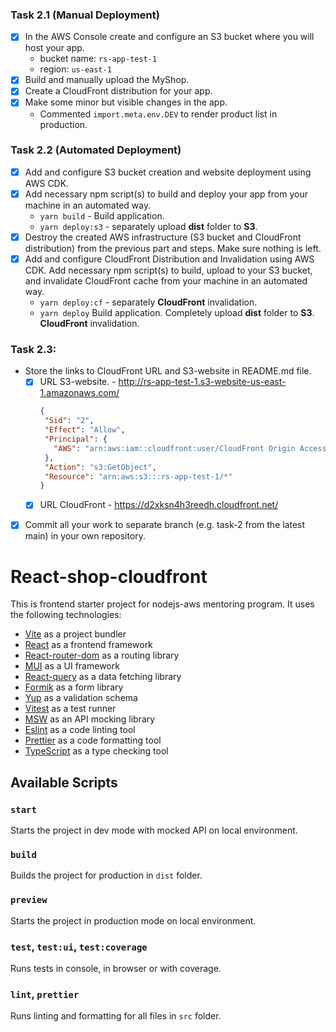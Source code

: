 

### Task 2.1 (Manual Deployment)
- [x] In the AWS Console create and configure an S3 bucket where you will host your app.
  - bucket name: `rs-app-test-1`
  - region: `us-east-1`
- [x] Build and manually upload the MyShop.
- [x] Create a CloudFront distribution for your app.
- [x] Make some minor but visible changes in the app.
  - Commented `import.meta.env.DEV` to render product list in production.
### Task 2.2 (Automated Deployment)
- [x] Add and configure S3 bucket creation and website deployment using AWS CDK. 
- [x] Add necessary npm script(s) to build and deploy your app from your machine in an automated way.
  - `yarn build` - Build application.
  - `yarn deploy:s3` - separately upload **dist** folder to **S3**.
- [x] Destroy the created AWS infrastructure (S3 bucket and CloudFront distribution) from the previous part and steps. 
Make sure nothing is left.
- [x] Add and configure CloudFront Distribution and Invalidation using AWS CDK. Add necessary npm script(s) to build, 
upload to your S3 bucket, and invalidate CloudFront cache from your machine in an automated way.
  - `yarn deploy:cf` - separately **CloudFront** invalidation.
  - `yarn deploy` Build application. Completely upload **dist** folder to **S3**. **CloudFront** invalidation.
### Task 2.3:
- Store the links to CloudFront URL and S3-website in README.md file.
  - [x] URL S3-website. - http://rs-app-test-1.s3-website-us-east-1.amazonaws.com/
       ```json
      {
        "Sid": "2",
        "Effect": "Allow",
        "Principal": {
          "AWS": "arn:aws:iam::cloudfront:user/CloudFront Origin Access Identity E2QLVDBM74QGU6"
        },
        "Action": "s3:GetObject",
        "Resource": "arn:aws:s3:::rs-app-test-1/*"
      }
      ```
  - [x] URL CloudFront - https://d2xksn4h3reedh.cloudfront.net/
- [x] Commit all your work to separate branch (e.g. task-2 from the latest main) in your own repository.

# React-shop-cloudfront

This is frontend starter project for nodejs-aws mentoring program. It uses the following technologies:

- [Vite](https://vitejs.dev/) as a project bundler
- [React](https://beta.reactjs.org/) as a frontend framework
- [React-router-dom](https://reactrouterdotcom.fly.dev/) as a routing library
- [MUI](https://mui.com/) as a UI framework
- [React-query](https://react-query-v3.tanstack.com/) as a data fetching library
- [Formik](https://formik.org/) as a form library
- [Yup](https://github.com/jquense/yup) as a validation schema
- [Vitest](https://vitest.dev/) as a test runner
- [MSW](https://mswjs.io/) as an API mocking library
- [Eslint](https://eslint.org/) as a code linting tool
- [Prettier](https://prettier.io/) as a code formatting tool
- [TypeScript](https://www.typescriptlang.org/) as a type checking tool

## Available Scripts

### `start`

Starts the project in dev mode with mocked API on local environment.

### `build`

Builds the project for production in `dist` folder.

### `preview`

Starts the project in production mode on local environment.

### `test`, `test:ui`, `test:coverage`

Runs tests in console, in browser or with coverage.

### `lint`, `prettier`

Runs linting and formatting for all files in `src` folder.
